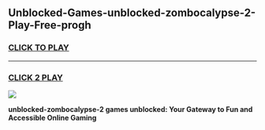 
## Unblocked-Games-unblocked-zombocalypse-2-Play-Free-progh
<h3>
<a href="https://premium76.site?title=unblocked-zombocalypse-2&ref=12A">CLICK TO PLAY</a></h3>
<hr>

<h3>
<a href="https://premium76.site?title=unblocked-zombocalypse-2&ref=12A">CLICK 2 PLAY</a>
  
</h3>

<a href="https://premium76.site?title=unblocked-zombocalypse-2&ref=12A"><img src="https://clearcache.store/games.png"></a>


**unblocked-zombocalypse-2 games unblocked: Your Gateway to Fun and Accessible Online Gaming**

